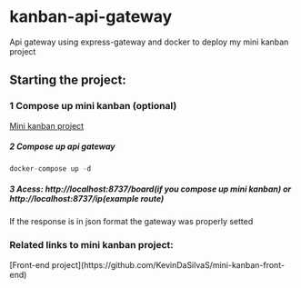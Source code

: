# kanban-api-gateway
Api gateway using express-gateway and docker to deploy my mini kanban project

<h2>Starting the project:</h2>

<h3> 1 Compose up mini kanban (optional)</h3>

[Mini kanban project](https://github.com/KevinDaSilvaS/Mini-Kanban)

<h5> 2  Compose up api gateway </h5>

```javascript
docker-compose up -d
```

<h5> 3 Acess: http://localhost:8737/board(if you compose up mini kanban) or http://localhost:8737/ip(example route) </h5>

If the response is in json format the gateway was properly setted 

<h3>Related links to mini kanban project:</h3>
[Front-end project](https://github.com/KevinDaSilvaS/mini-kanban-front-end)
